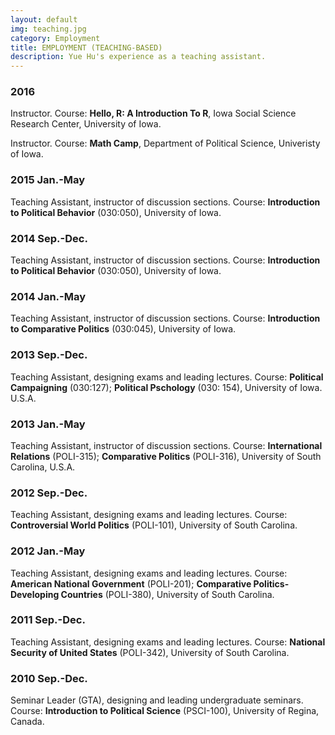 ```yaml
---
layout: default
img: teaching.jpg
category: Employment
title: EMPLOYMENT (TEACHING-BASED)
description: Yue Hu's experience as a teaching assistant.
---
```


### 2016
Instructor. Course: **Hello, R: A Introduction To R**, Iowa Social Science Research Center, University of Iowa.

Instructor. Course: **Math Camp**, Department of Political Science, Univeristy of Iowa.

### 2015 Jan.-May
Teaching Assistant, instructor of discussion sections. Course: **Introduction to Political Behavior** (030:050), University of Iowa.

### 2014 Sep.-Dec.
Teaching Assistant, instructor of discussion sections. Course: **Introduction to Political Behavior** (030:050), University of Iowa.

### 2014 Jan.-May
Teaching Assistant, instructor of discussion sections. Course: **Introduction to Comparative Politics** (030:045), University of Iowa.

### 2013 Sep.-Dec.
Teaching Assistant, designing exams and leading lectures. Course: **Political Campaigning** (030:127); **Political Pschology** (030: 154), University of Iowa. U.S.A.

### 2013 Jan.-May
Teaching Assistant, instructor of discussion sections. Course: **International Relations** (POLI-315); **Comparative Politics** (POLI-316), University of South Carolina, U.S.A.

### 2012 Sep.-Dec.
Teaching Assistant, designing exams and leading lectures. Course: **Controversial World Politics** (POLI-101), University of South Carolina.
### 2012 Jan.-May
Teaching Assistant, designing exams and leading lectures. Course: **American National Government** (POLI-201); **Comparative Politics-Developing Countries** (POLI-380), University of South Carolina.

### 2011 Sep.-Dec.
Teaching Assistant, designing exams and leading lectures. Course: **National Security of United States** (POLI-342), University of South Carolina.

### 2010 Sep.-Dec.
Seminar Leader (GTA), designing and leading undergraduate seminars. Course: **Introduction to Political Science** (PSCI-100), University of Regina, Canada.